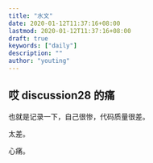 ```yaml
---
title: "水文"
date: 2020-01-12T11:37:16+08:00
lastmod: 2020-01-12T11:37:16+08:00
draft: true
keywords: ["daily"]
description: ""
author: "youting"
---
```


## 哎 discussion28 的痛

也就是记录一下，自己很惨，代码质量很差。

太差。

心痛。
